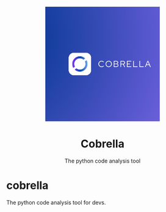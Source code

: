 <p align="center">
  <img src="Cobrella.png" width="300">
  <h1 align="center">Cobrella</h1>
  <p align="center">The python code analysis tool</p>
</p>




# cobrella
The python code analysis tool for devs.

